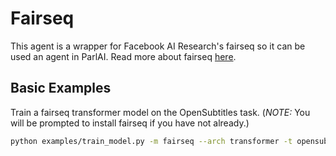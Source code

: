 # Fairseq

This agent is a wrapper for Facebook AI Research's fairseq so it can be used an agent in ParlAI. Read more about fairseq [here](https://github.com/facebookresearch/fairseq).


## Basic Examples

Train a fairseq transformer model on the OpenSubtitles task. (*NOTE:* You will be prompted to install fairseq if you have not already.)
```bash
python examples/train_model.py -m fairseq --arch transformer -t opensubtitles -mf /runs/fairseq_opensubtitles.mdl
```
